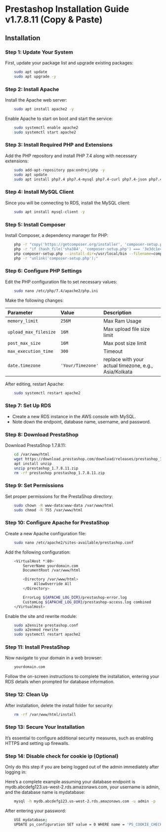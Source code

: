 # Prestashop Installation Guide v1.7.8.11 (Copy & Paste)




## Installation

### Step 1: Update Your System

First, update your package list and upgrade existing packages:

```bash
    sudo apt update
    sudo apt upgrade -y

```

### Step 2: Install Apache

Install the Apache web server:
```bash
    sudo apt install apache2 -y
```
Enable Apache to start on boot and start the service:

```bash
    sudo systemctl enable apache2
    sudo systemctl start apache2

```
### Step 3: Install Required PHP and Extensions

Add the PHP repository and install PHP 7.4 along with necessary extensions:
```bash
    sudo add-apt-repository ppa:ondrej/php -y
    sudo apt update
    sudo apt install php7.4 php7.4-mysql php7.4-curl php7.4-json php7.4-gd php7.4-mbstring php7.4-xml php7.4-zip php7.4-intl php7.4-gd php7.4-intl -y
```
### Step 4: Install MySQL Client

Since you will be connecting to RDS, install the MySQL client:
```bash
    sudo apt install mysql-client -y
```
### Step 5: Install Composer

Install Composer, a dependency manager for PHP:
```bash
    php -r "copy('https://getcomposer.org/installer', 'composer-setup.php');"
    php -r "if (hash_file('sha384', 'composer-setup.php') === '3e3dc1e4b0f927c530a65e6bcb64a83d64fda2368b6f36d7c69c3bcbbf22f1398fd62245ecf83e0491188cd571b1e9d2d') { echo 'Installer verified'; } else { echo 'Installer corrupt'; unlink('composer-setup.php'); } echo PHP_EOL;"
    php composer-setup.php --install-dir=/usr/local/bin --filename=composer
    php -r "unlink('composer-setup.php');"
```
### Step 6: Configure PHP Settings

Edit the PHP configuration file to set necessary values:
```bash
    sudo nano /etc/php/7.4/apache2/php.ini
```
Make the following changes:


| Parameter | Value     | Description                       |
| :-------- | :------- | :-------------------------------- |
| `memory_limit`      | `256M` | Max Ram Usage |
| `upload_max_filesize`      | `16M` | Max upload file size limit |
| `post_max_size`      | `16M` | Max post size limit |
| `max_execution_time`      | `300` | Timeout |
| `date.timezone`      | `'Your/Timezone'` | replace with your actual timezone, e.g., Asia/Kolkata |

After editing, restart Apache:

```bash
    sudo systemctl restart apache2
```
### Step 7: Set Up RDS

- Create a new RDS instance in the AWS console with MySQL.
- Note down the endpoint, database name, username, and password.

### Step 8: Download PrestaShop

Download PrestaShop 1.7.8.11:
```bash
    cd /var/www/html
    wget https://download.prestashop.com/download/releases/prestashop_1.7.8.11.zip
    apt install unzip
    unzip prestashop_1.7.8.11.zip
    rm -rf prestashop prestashop_1.7.8.11.zip

```
### Step 9: Set Permissions

Set proper permissions for the PrestaShop directory:
```bash
    sudo chown -R www-data:www-data /var/www/html
    sudo chmod -R 755 /var/www/html
```
### Step 10: Configure Apache for PrestaShop

Create a new Apache configuration file:
```bash
    sudo nano /etc/apache2/sites-available/prestashop.conf
```
Add the following configuration:
```bash
    <VirtualHost *:80>
        ServerName yourdomain.com
        DocumentRoot /var/www/html

        <Directory /var/www/html>
             AllowOverride All
        </Directory>

        ErrorLog ${APACHE_LOG_DIR}/prestashop-error.log
        CustomLog ${APACHE_LOG_DIR}/prestashop-access.log combined
    </VirtualHost>
```
Enable the site and rewrite module:
```bash
    sudo a2ensite prestashop.conf
    sudo a2enmod rewrite
    sudo systemctl restart apache2

```
### Step 11: Install PrestaShop

Now navigate to your domain in a web browser:
```bash
    yourdomain.com
```
Follow the on-screen instructions to complete the installation, entering your RDS details when prompted for database information.

### Step 12: Clean Up

After installation, delete the install folder for security:
```bash
    rm -rf /var/www/html/install
```
### Step 13: Secure Your Installation

It’s essential to configure additional security measures, such as enabling HTTPS and setting up firewalls.

### Step 14: Disable check for cookie ip (Optional)

Only do this step if you are being logged out of the admin immediately after logging in:

Here’s a complete example assuming your database endpoint is mydb.abcdefg123.us-west-2.rds.amazonaws.com, your username is admin, and the database name is mydatabase:

```bash
    mysql -h mydb.abcdefg123.us-west-2.rds.amazonaws.com -u admin -p
```

After entering your password:

```bash
    USE mydatabase;
    UPDATE ps_configuration SET value = 0 WHERE name = 'PS_COOKIE_CHECKIP';

```
